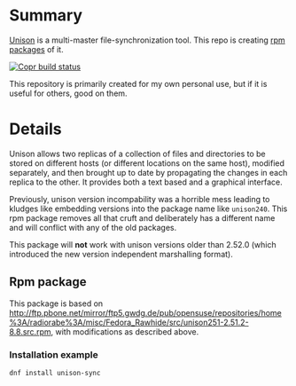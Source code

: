 # Summary

[Unison](http://www.cis.upenn.edu/~bcpierce/unison) is a multi-master
file-synchronization tool. This repo is creating
[rpm packages](https://copr.fedorainfracloud.org/coprs/hlovdal/unison-sync/)
of it.

[![Copr build status](https://copr.fedorainfracloud.org/coprs/hlovdal/unison-sync/package/unison-sync/status_image/last_build.png)](https://copr.fedorainfracloud.org/coprs/hlovdal/unison-sync/package/unison-sync/)

This repository is primarily created for my own personal use, but if it is
useful for others, good on them.

# Details

Unison allows two replicas of a collection of files and directories to be stored
on different hosts (or different locations on the same host), modified
separately, and then brought up to date by propagating the changes in each
replica to the other. It provides both a text based and a graphical interface.

Previously, unison version incompability was a horrible mess leading to kludges
like embedding versions into the package name like `unison240`. This rpm package
removes all that cruft and deliberately has a different name and will conflict
with any of the old packages.

This package will **not** work with unison versions older than 2.52.0 (which
introduced the new version independent marshalling format).

## Rpm package

This package is based on
<http://ftp.pbone.net/mirror/ftp5.gwdg.de/pub/opensuse/repositories/home%3A/radiorabe%3A/misc/Fedora_Rawhide/src/unison251-2.51.2-8.8.src.rpm>,
with modifications as described above.

### Installation example

```bash
dnf install unison-sync
```
